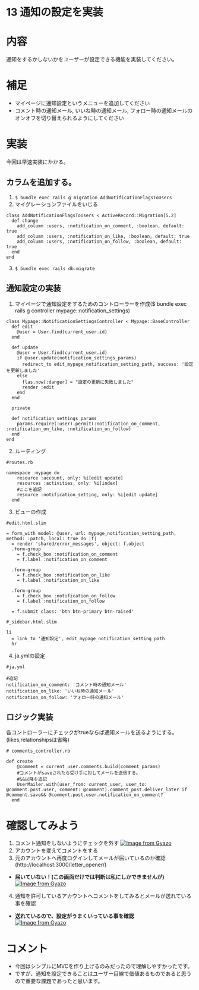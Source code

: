 # 13 通知の設定を実装

# 内容
通知をするかしないかをユーザーが設定できる機能を実装してください。

# 補足
- マイページに通知設定というメニューを追加してください
- コメント時の通知メール, いいね時の通知メール, フォロー時の通知メールのオンオフを切り替えられるようにしてください


# 実装
今回は早速実装にかかる。

## カラムを追加する。
1. `$ bundle exec rails g migration AddNotificationFlagsToUsers`
2. マイグレーションファイルをいじる
```bigquery
class AddNotificationFlagsToUsers < ActiveRecord::Migration[5.2]
  def change
    add_column :users, :notification_on_comment, :boolean, default: true
    add_column :users, :notification_on_like, :boolean, default: true
    add_column :users, :notification_on_follow, :boolean, default: true
  end
end
```
3. `$ bundle exec rails db:migrate`

## 通知設定の実装
1. マイページで通知設定をするためのコントローラーを作成($ bundle exec rails g controller mypage::notification_settings)
```bigquery
class Mypage::NotificationSettingsController < Mypage::BaseController
  def edit
    @user = User.find(current_user.id)
  end

  def update
    @user = User.find(current_user.id)
    if @user.update(notification_settings_params)
      redirect_to edit_mypage_notification_setting_path, success: '設定を更新しました'
    else
      flas.now[:danger] = "設定の更新に失敗しました"
      render :edit
    end
  end

  private

  def notification_settings_params
    params.require(:user).permit(:notification_on_comment, :notification_on_like, :notification_on_follow)
  end
end
```
2. ルーティング
```bigquery
#routes.rb

namespace :mypage do
    resource :account, only: %i[edit update]
    resources :activities, only: %i[index]
    #ここを追記
    resource :notification_setting, only: %i[edit update]
  end
```
3. ビューの作成
```bigquery
#edit.html.slim

= form_with model: @user, url: mypage_notification_setting_path, method: :patch, local: true do |f|
  = render 'shared/error_messages', object: f.object
  .form-group
    = f.check_box :notification_on_comment
    = f.label :notification_on_comment

  .form-group
    = f.check_box :notification_on_like
    = f.label :notification_on_like

  .form-group
    = f.check_box :notification_on_follow
    = f.label :notification_on_follow

  = f.submit class: 'btn btn-primary btn-raised'
```
```bigquery
#_sidebar.html.slim

li
  = link_to '通知設定', edit_mypage_notification_setting_path
  hr
```
4. ja.ymlの設定
```
#ja.yml

#追記
notification_on_comment: 'コメント時の通知メール'
notification_on_like: 'いいね時の通知メール'
notification_on_follow: 'フォロー時の通知メール'
```

## ロジック実装
各コントローラーにチェックがtrueならば通知メールを送るようにする。(likes,relationshipsは省略)
```bigquery
# comments_controller.rb

def create
    @comment = current_user.comments.build(comment_params)
    #コメントがsaveされたら受け手に対してメールを送信する。
    #&&以降を追記
    UserMailer.with(user_from: current_user, user_to: @comment.post.user, comment: @comment).comment_post.deliver_later if @comment.save&& @comment.post.user.notification_on_comment?
  end
```

# 確認してみよう
1. コメント通知をしないようにテェックを外す
[![Image from Gyazo](https://i.gyazo.com/94271e67c4cce34117d074145b795610.png)](https://gyazo.com/94271e67c4cce34117d074145b795610)
2. アカウントを変えてコメントをする
3. 元のアカウントへ再度ログインしてメールが届いているのか確認(http://localhost:3000/letter_opener/)
- **届いていない！(この画面だけでは判断は私にしかできませんが)**
   [![Image from Gyazo](https://i.gyazo.com/80a0fa730ecf6751f4ef27a3dd64211d.png)](https://gyazo.com/80a0fa730ecf6751f4ef27a3dd64211d)
4. 通知を許可しているアカウントへコメントをしてみるとメールが送れている事を確認
- **送れているので、設定がうまくいっている事を確認**   
[![Image from Gyazo](https://i.gyazo.com/69d82d5e49249da4777bff09129a84ac.png)](https://gyazo.com/69d82d5e49249da4777bff09129a84ac)

# コメント
- 今回はシンプルにMVCを作り上げるのみだったので理解しやすかったです。
- ですが、通知を設定できることはユーザー目線で価値あるものであると思うので重要な課題であったと思います。

